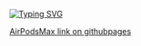[![Typing SVG](https://readme-typing-svg.herokuapp.com?font=Fira+Code&size=50&duration=2000&pause=1000&vCenter=true&random=false&width=435&lines=AirPodsMax)](https://git.io/typing-svg)


[AirPodsMax link on githubpages](https://banshee-dev.github.io/airpodsmax/)
